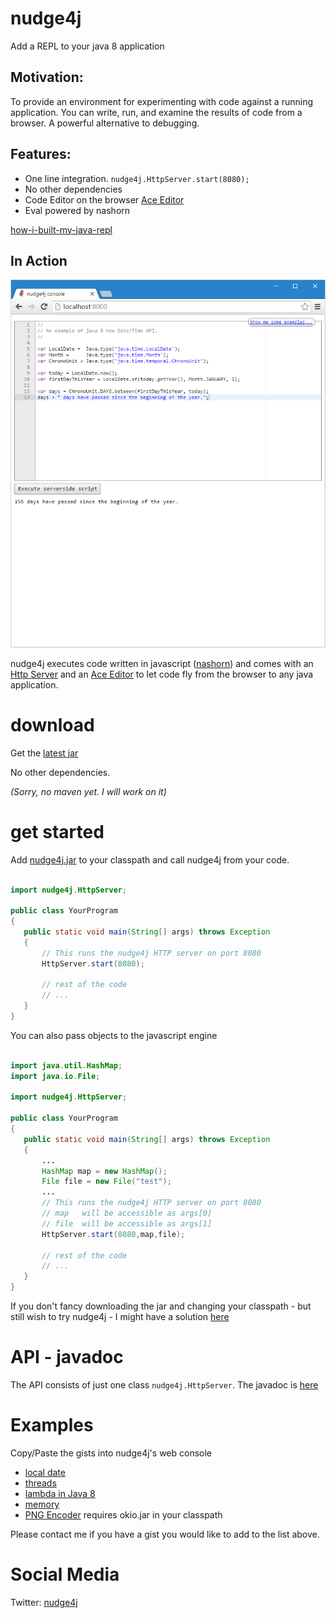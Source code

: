 # nudge4j
Add a REPL to your java 8 application 

## Motivation:

To provide an environment for experimenting with code against a running application. You can write, run, and examine the results of code from a browser. A powerful alternative to debugging.

## Features:
- One line integration. ```nudge4j.HttpServer.start(8080);```
- No other dependencies
- Code Editor on the browser <a href='https://ace.c9.io'>Ace Editor</a> 
- Eval powered by nashorn

<a href='https://medium.com/@yolpogists/how-i-built-my-java-repl-61f66ed2ecee'>how-i-built-my-java-repl</a>

## In Action

![nudge4j web console](nudge4j.console.png "nudge4j web console in action")

nudge4j executes code written in javascript (<a href='http://www.oracle.com/technetwork/articles/java/jf14-nashorn-2126515.html'>nashorn</a>) and comes with an <a href='http://docs.oracle.com/javase/8/docs/jre/api/net/httpserver/spec/com/sun/net/httpserver/package-summary.html'>Http Server</a> and an <a href='https://ace.c9.io'>Ace Editor</a> to let code fly from the browser to any java application.


# download

Get the <a href='https://github.com/lorenzoongithub/nudge4j/blob/master/nudge4j/dist/nudge4j.jar?raw=true'>latest jar</a>

No other dependencies. 

*(Sorry, no maven yet. I will work on it)*

# get started

Add <a href='https://github.com/lorenzoongithub/nudge4j/blob/master/nudge4j/dist/nudge4j.jar?raw=true'>nudge4j.jar</a> to your classpath and call nudge4j from your code.

```java

import nudge4j.HttpServer;

public class YourProgram
{
   public static void main(String[] args) throws Exception
   {
       // This runs the nudge4j HTTP server on port 8080
       HttpServer.start(8080);
       
       // rest of the code
       // ...
   }
}
```

You can also pass objects to the javascript engine

```java

import java.util.HashMap; 
import java.io.File;  

import nudge4j.HttpServer;

public class YourProgram
{
   public static void main(String[] args) throws Exception
   {
       ...
       HashMap map = new HashMap();
       File file = new File("test");        
       ...
       // This runs the nudge4j HTTP server on port 8080
       // map   will be accessible as args[0]
       // file  will be accessible as args[1]
       HttpServer.start(8080,map,file);
       
       // rest of the code
       // ...
   }
}
```

If you don't fancy downloading the jar and changing your classpath - but still wish to try nudge4j - I might have a solution <a  href='http://nudge4j.appspot.com/onthecloud/index.html'>here</a>

# API - javadoc

The API consists of just one class <code>nudge4j.HttpServer</code>.
The javadoc is <a href='http://nudge4j.appspot.com/javadoc/index.html'>here</a>

# Examples

Copy/Paste the gists into nudge4j's web console

* <a href='https://gist.github.com/lorenzoongithub/127278b6478e9b35e3fca13b566f88b5'>local date</a> 
* <a href='https://gist.github.com/lorenzoongithub/01fdf87f9f1a4c60a41ba529d9cd534e'>threads</a> 
* <a href='https://gist.github.com/lorenzoongithub/5aa2f94967d261a447457500a7536f90'>lambda in Java 8</a> 
* <a href='https://gist.github.com/lorenzoongithub/d9964b85069fef1fd3794aa366d95a79'>memory</a>  
* <a href='https://gist.github.com/lorenzoongithub/dace58ea8dde941a21209c0fbba4561e'>PNG Encoder</a> requires okio.jar in your classpath

Please contact me if you have a gist you would like to add to the list above.

# Social Media

Twitter: <a href='https://twitter.com/nudge4jofficial'>nudge4j</a>
